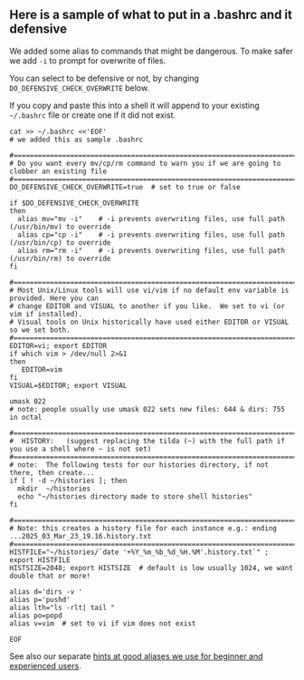 ## Here is a sample of what to put in a .bashrc and it defensive

We added some alias to commands that might be dangerous.  To make safer we add `-i` to
prompt for overwrite of files.

You can select to be defensive or not, by changing `DO_DEFENSIVE_CHECK_OVERWRITE` below.

If you copy and paste this into a shell it will append to your existing `~/.bashrc` file or
create one if it did not exist.

```
cat >> ~/.bashrc <<'EOF'
# we added this as sample .bashrc

#======================================================================================
# Do you want every mv/cp/rm command to warn you if we are going to clobber an existing file 
#======================================================================================
DO_DEFENSIVE_CHECK_OVERWRITE=true  # set to true or false

if $DO_DEFENSIVE_CHECK_OVERWRITE
then
  alias mv="mv -i"    # -i prevents overwriting files, use full path (/usr/bin/mv) to override
  alias cp="cp -i"    # -i prevents overwriting files, use full path (/usr/bin/cp) to override
  alias rm="rm -i"    # -i prevents overwriting files, use full path (/usr/bin/rm) to override
fi

#======================================================================================
# Most Unix/Linux tools will use vi/vim if no default env variable is provided. Here you can
# change EDITOR and VISUAL to another if you like.  We set to vi (or vim if installed).
# Visual tools on Unix historically have used either EDITOR or VISUAL so we set both.
#======================================================================================
EDITOR=vi; export EDITOR
if which vim > /dev/null 2>&1
then
   EDITOR=vim
fi
VISUAL=$EDITOR; export VISUAL

umask 022
# note: people usually use umask 022 sets new files: 644 & dirs: 755 in octal
   
#======================================================================================
#  HISTORY:   (suggest replacing the tilda (~) with the full path if you use a shell where ~ is not set)
#======================================================================================
# note:  The following tests for our histories directory, if not there, then create...
if [ ! -d ~/histories ]; then                 
  mkdir  ~/histories 
  echo "~/histories directory made to store shell histories"
fi
 
#======================================================================================
# Note: this creates a history file for each instance e.g.: ending ...2025_03_Mar_23_19.16.history.txt
#======================================================================================
HISTFILE="~/histories/`date '+%Y_%m_%b_%d_%H.%M'.history.txt`" ; export HISTFILE
HISTSIZE=2048; export HISTSIZE  # default is low usually 1024, we want double that or more!

alias d='dirs -v '
alias p='pushd'
alias lth="ls -rlt| tail "
alias po=popd
alias v=vim  # set to vi if vim does not exist

EOF
```

See also our separate [hints at good aliases we use for beginner and experienced users](../../aliases/bashrc/dot_bashrc.txt).


